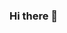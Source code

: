 ### Hi there 👋

<!--
**yoong7004/yoong7004** is a ✨ _special_ ✨ repository because its `README.md` (this file) appears on your GitHub profile.

Here are some ideas to get you started:

- 🔭 I’m currently working on ...
- 🌱 I’m currently learning JAVA, SQL, JavaScript, Python, R
- 👯 I’m looking to collaborate on ...
- 🤔 I’m looking for help with CODING MASTER!!
- 💬 Ask me about ...
- 📫 How to reach me: ...
- 😄 Pronouns: ...
- ⚡ Fun fact: ...
-->
